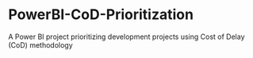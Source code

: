 # PowerBI-CoD-Prioritization
A Power BI project prioritizing development projects using Cost of Delay (CoD) methodology
